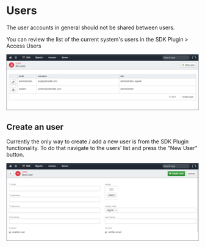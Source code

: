 ﻿<!--{"sort_order":2, "name": "users", "label": "Users"}-->
# Users

The user accounts in general should not be shared between users. 

You can review the list of the current system's users in the SDK Plugin > Access Users

![Users list](doc-images/sdk-users.png)

## Create an user

Currently the only way to create / add a new user is from the SDK Plugin functionality. To do that navigate to the users' list and press the "New User" button.

![New user](doc-images/sdk-user-new.png)
